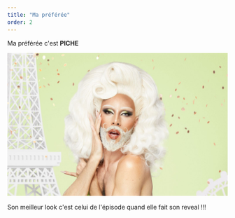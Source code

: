 ```yaml
---
title: "Ma préférée"
order: 2
---
```

Ma préférée c'est <strong>PICHE</strong>

![Texte décrivant l'image](/images/Drag-Race-France-Piche-la-premiere-drag-queen-gitane.jpg) 

Son meilleur look c'est celui de l'épisode quand elle fait son reveal !!! 